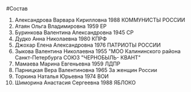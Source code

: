 #Состав
1. Александрова Варвара Кирилловна 1988 КОММУНИСТЫ РОССИИ
2. Атаян Ольга Владимировна 1959 ЕР
3. Буринкова Валентина Александровна 1945 СР
4. Дудко Анна Николаевна 1980 КПРФ
5. Джохар Елена Александровна 1976 ПАТРИОТЫ РОССИИ
6. Зыкова Валентина Николаевна 1955 \"МОО Калининского района Санкт-Петербурга СОЮЗ \"ЧЕРНОБЫЛЬ- КВАНТ\"
7. Мамаева Марина Евгеньевна 1959 ЛДПР
8. Парницкая Вера Валентиновна 1965 За женщин России
9. Торкина Наталья Юрьевна 1974 ВОИ
10. Шиморина Анастасия Сергеевна 1988 ЯБЛОКО

